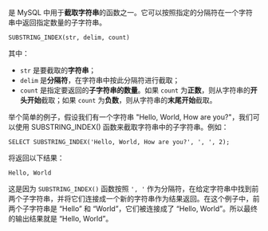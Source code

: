 是 MySQL 中用于**截取字符串**的函数之一。它可以按照指定的分隔符在一个字符串中返回指定数量的子字符串。

```mysql
SUBSTRING_INDEX(str, delim, count)
```
其中：
- `str` 是要截取的**字符串**；
- `delim` 是**分隔符**，在字符串中按此分隔符进行截取；
- `count` 是指定要返回的**子字符串的数量**。如果 `count` 为**正数**，则从字符串的**开头开始**截取；如果 `count` 为**负数**，则从字符串的**末尾开始**截取。

举个简单的例子，假设我们有一个字符串 "Hello, World, How are you?"，我们可以使用 SUBSTRING_INDEX() 函数来截取字符串中的子字符串。例如：

```mysql
SELECT SUBSTRING_INDEX('Hello, World, How are you?', ', ', 2);
```
将返回以下结果：
```mysql
Hello, World
```

这是因为 `SUBSTRING_INDEX()` 函数按照 `', '` 作为分隔符，在给定字符串中找到前两个子字符串，并将它们连接成一个新的字符串作为结果返回。在这个例子中，前两个子字符串是 “Hello” 和 “World”，它们被连接成了 “Hello, World”。所以最终的输出结果就是 “Hello, World”。